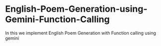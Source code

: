 # English-Poem-Generation-using-Gemini-Function-Calling
In this we implement English Poem Generation with  Function calling using gemini
